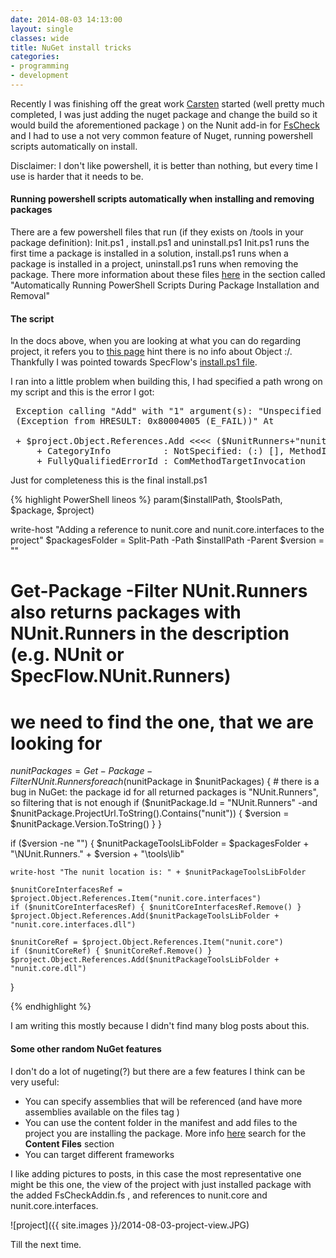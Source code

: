 ```yaml
---
date: 2014-08-03 14:13:00
layout: single
classes: wide
title: NuGet install tricks
categories:
- programming 
- development
---
```


Recently I was finishing off the great work [Carsten](http://gettingsharper.de/) started (well pretty much completed, I was just adding the nuget package and change the build so it would build the aforementioned package )  on the Nunit add-in for [FsCheck](https://github.com/fsharp/FsCheck) and I had to use a not very common feature of Nuget, running powershell scripts automatically on install.

Disclaimer: I don't like powershell, it is better than nothing, but every time I use is harder that it needs to be.

#### Running powershell scripts automatically when installing and removing packages

There are a few powershell files that run (if they exists on /tools in your package definition): Init.ps1 , install.ps1 and uninstall.ps1
Init.ps1 runs the first time a package is installed in a solution, install.ps1 runs when a package is installed in a project, uninstall.ps1 runs when removing the package. There more information about these files [here](http://docs.nuget.org/docs/creating-packages/creating-and-publishing-a-package) in the section called "Automatically Running PowerShell Scripts During Package Installation and Removal" 

#### The script

In the docs above, when you are looking at what you can do regarding project, it refers you to [this page](http://msdn.microsoft.com/en-us/library/51h9a6ew%28v=VS.80%29.aspx) hint there is no info about Object :/. Thankfully I was pointed towards SpecFlow's [install.ps1 file](https://github.com/techtalk/SpecFlow/blob/master/Installer/NuGetPackages/NUnit.Runners/Install.ps1).

I ran into a little problem when building this, I had specified a path wrong on my script and this is the error I got:

<pre>
 Exception calling "Add" with "1" argument(s): "Unspecified error
 (Exception from HRESULT: 0x80004005 (E_FAIL))" At

 + $project.Object.References.Add <<<< ($NunitRunners+"nunit.core.dll")
     + CategoryInfo          : NotSpecified: (:) [], MethodInvocationException
     + FullyQualifiedErrorId : ComMethodTargetInvocation
</pre>

Just for completeness this is the final install.ps1

{% highlight PowerShell lineos  %}
param($installPath, $toolsPath, $package, $project)

write-host "Adding a reference to nunit.core and nunit.core.interfaces to the project"
$packagesFolder = Split-Path -Path $installPath -Parent
$version = ""

# Get-Package -Filter NUnit.Runners also returns packages with NUnit.Runners in the description (e.g. NUnit or SpecFlow.NUnit.Runners)
# we need to find the one, that we are looking for
$nunitPackages = Get-Package -Filter NUnit.Runners
foreach ($nunitPackage in $nunitPackages)
{
	# there is a bug in NuGet: the package id for all returned packages is "NUnit.Runners", so filtering that is not enough
	if ($nunitPackage.Id = "NUnit.Runners" -and $nunitPackage.ProjectUrl.ToString().Contains("nunit")) 
	{ 
		$version = $nunitPackage.Version.ToString() 
	}
}

if ($version -ne "") 
{ 
	$nunitPackageToolsLibFolder = $packagesFolder + "\NUnit.Runners." + $version + "\tools\lib\"
    
    write-host "The nunit location is: " + $nunitPackageToolsLibFolder
    
	$nunitCoreInterfacesRef = $project.Object.References.Item("nunit.core.interfaces")
	if ($nunitCoreInterfacesRef) { $nunitCoreInterfacesRef.Remove() }
	$project.Object.References.Add($nunitPackageToolsLibFolder + "nunit.core.interfaces.dll")
    
    $nunitCoreRef = $project.Object.References.Item("nunit.core")
	if ($nunitCoreRef) { $nunitCoreRef.Remove() }
	$project.Object.References.Add($nunitPackageToolsLibFolder + "nunit.core.dll")
}

{% endhighlight %}

I am writing this mostly because I didn't find many blog posts about this. 

#### Some other random NuGet features

I don't do a lot of nugeting(?) but there are a few features I think can be very useful:

* You can specify assemblies that will be referenced (and have more assemblies available on the files tag )
* You can use the content folder in the manifest and add files to the project you are installing the package. More info [here](http://docs.nuget.org/docs/reference/nuspec-reference) search for the **Content Files** section
* You can target different frameworks 

I like adding pictures to posts, in this case the most representative one might be this one, the view of the project with just installed package with the added FsCheckAddin.fs , and references to nunit.core and nunit.core.interfaces. 

![project]({{ site.images }}/2014-08-03-project-view.JPG)

Till the next time.
